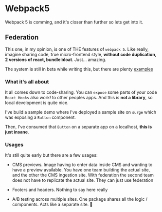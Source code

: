 # Webpack5

Webpack 5 is comming, and it's closer than further so lets get into it.

## Federation

This one, in my opinion, is one of THE features of `webpack 5`. Like really, imagine sharing code, true micro-frontend style, **without code duplication, 2 versions of react, bundle bloat**. Just... amazing.

The system is still in beta while writing this, but there are plenty [examples](https://github.com/module-federation/module-federation-examples)

### What it's all about

It all comes down to code-sharing. You can `expose` some parts of your code `React Hooks` also work! to other peoples apps. And this is **not a library**, so local development is quite nice.

I've build a sample demo where I've deployed a sample site on `surge` which was exposing a `Button` component.

Then, I've consumed that `Button` on a separate app on a localhost, **this is just insane**.

### Usages

It's still quite early but there are a few usages:

- CMS previews. Image having to enter data inside CMS and wanting to have a preview available.
  You have one team building the actual site, and the other the CMS ingestion site. With federation the second team does not have to replicate the actual site. They can just use federation

- Footers and headers. Nothing to say here really

- A/B testing across multiple sites. One package shares all the logic / components. Acts like a separate site. 🤯
